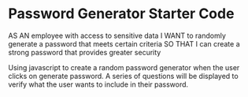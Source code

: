# Password Generator Starter Code
AS AN employee with access to sensitive data
I WANT to randomly generate a password that meets certain criteria
SO THAT I can create a strong password that provides greater security

Using javascript to create a random password generator when the user clicks on generate password. A series of questions will be displayed to verify what the user wants to include in their password.
